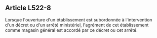 Article L522-8
----
Lorsque l'ouverture d'un établissement est subordonnée à l'intervention d'un
décret ou d'un arrêté ministériel, l'agrément de cet établissement comme magasin
général est accordé par ce décret ou cet arrêté.
